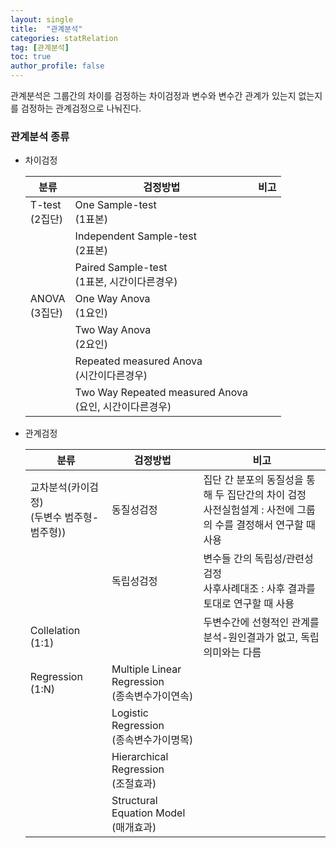 ```yaml
---
layout: single
title:  "관계분석"
categories: statRelation
tag: [관계분석]
toc: true
author_profile: false
---
```


관계분석은 그룹간의 차이를 검정하는 차이검정과 변수와 변수간 관계가 있는지 없는지를 검정하는 관계검정으로 나눠진다.

### 관계분석 종류

* 차이검정
  
    |분류|검정방법|비고|
    |-|-|-|
    |T-test<br>(2집단)|One Sample-test<br>(1표본)||
    ||Independent Sample-test<br>(2표본)||
    ||Paired Sample-test<br>(1표본, 시간이다른경우)||
    |ANOVA<br>(3집단)|One Way Anova<br>(1요인)||
    ||Two Way Anova<br>(2요인)||
    ||Repeated measured Anova<br>(시간이다른경우)||
    ||Two Way Repeated measured Anova<br>(요인, 시간이다른경우)||

* 관계검정
  
    |분류|검정방법|비고|
    |-|-|-|
    |교차분석(카이검정)<br>(두변수 범주형-범주형))|동질성검정|집단 간 분포의 동질성을 통해 두 집단간의 차이 검정<br>사전실험설계 : 사전에 그룹의 수를 결정해서 연구할 때 사용|
    ||독립성검정|변수들 간의 독립성/관련성 검정<br>사후사례대조 : 사후 결과를 토대로 연구할 때 사용|
    |Collelation<br>(1:1)||두변수간에 선형적인 관계를 분석-원인결과가 없고, 독립의미와는 다름|
    |Regression<br>(1:N)|Multiple Linear  Regression<br>(종속변수가이연속)|
    ||Logistic Regression<br>(종속변수가이명목)|
    ||Hierarchical Regression<br>(조절효과)|    
    ||Structural Equation Model<br>(매개효과)|